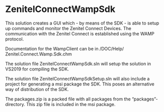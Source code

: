 # ZenitelConnectWampSdk

This solution creates a GUI which - by means of the SDK - is able to setup up commands and monitor the Zenitel Connect Devices.
The communication with the Zenitel Connect is established using the WAMP protocol.


Documentation for the WampClient can be in /DOC/Help/ Zenitel.Connect.Wamp.Sdk.chm

The solution file  ZenitelConnectWampSdk.sln will setup the solution in VS2019 for compiling the SDK.

The solution file ZenitelConnectWampSdkSetup.sln will also include a project for generating a msi package the SDK.
This poses an alternative way of distribution of the SDK. 

The packages.zip is a packed file with all packages from the “packages”-directory. This zip file is included in the msi package.
